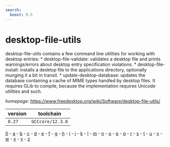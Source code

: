 ```yaml
---
search:
  boost: 0.5
---
```

# desktop-file-utils

desktop-file-utils contains a few command line utilities for working with desktop entries:   * desktop-file-validate: validates a desktop file and prints warnings/errors about desktop entry specification     violations.   * desktop-file-install: installs a desktop file to the applications directory, optionally munging it a bit in transit.   * update-desktop-database: updates the database containing a cache of MIME types handled by desktop files. It requires     GLib to compile, because the implementation requires Unicode utilities and such.

*homepage*: <https://www.freedesktop.org/wiki/Software/desktop-file-utils/>

version | toolchain
--------|----------
``0.27`` | ``GCCcore/12.3.0``

[0](../0/index.md) - [a](../a/index.md) - [b](../b/index.md) - [c](../c/index.md) - [d](../d/index.md) - [e](../e/index.md) - [f](../f/index.md) - [g](../g/index.md) - [h](../h/index.md) - [i](../i/index.md) - [j](../j/index.md) - [k](../k/index.md) - [l](../l/index.md) - [m](../m/index.md) - [n](../n/index.md) - [o](../o/index.md) - [p](../p/index.md) - [q](../q/index.md) - [r](../r/index.md) - [s](../s/index.md) - [t](../t/index.md) - [u](../u/index.md) - [v](../v/index.md) - [w](../w/index.md) - [x](../x/index.md) - [y](../y/index.md) - [z](../z/index.md)

